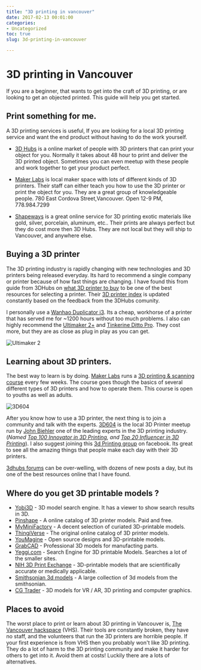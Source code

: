 ```yaml
---
title: "3D printing in vancouver"
date: 2017-02-13 00:01:00
categories:
- Uncategorized
toc: true
slug: 3d-printing-in-vancouver

---
```


# 3D printing in Vancouver  

If you are a beginner, that wants to get into the craft of 3D printing, or are looking to get an objected printed. This guide will help you get started.

## Print something for me. 
A 3D printing services is useful, If you are looking for a local 3D printing service and want the end product without having to do the work yourself. 

- [3D Hubs](https://www.3dhubs.com/3dprint#?place=Vancouver,%20Canada&latitude=49.262&longitude=-123.0923&shipsToCountry=CA&shipsToState=BC) is a online market of people with 3D printers that can print your object for you. Normally it takes about 48 hour to print and deliver the 3D printed object. Sometimes you can even meetup with these people and work together to get your product perfect. 

- [Maker Labs](http://www.makerlabs.com/) is local maker space with lots of different kinds of 3D printers. Their staff can either teach you how to use the 3D printer or print the object for you. They are a great group of knowledgeable people. 780 East Cordova Street,Vancouver. Open 12-9 PM, 778.984.7299

- [Shapeways](https://www.shapeways.com/) is a great online service for 3D printing exotic materials like gold, silver, porcelain, aluminum, etc.. Their prints are always perfect but they do cost more then 3D Hubs. They are not local but they will ship to Vancouver, and anywhere else. 

## Buying a 3D printer

The 3D printing industry is rapidly changing with new technologies and 3D printers being released everyday. Its hard to recommend a single company or printer because of how fast things are changing. I have found this from guide from 3DHubs on [what 3D printer to buy](https://www.3dhubs.com/best-3d-printer-guide) to be one of the best resources for selecting a printer. Their [3D printer index](https://www.3dhubs.com/3d-printers) is updated constantly based on the feedback from the 3DHubs comunity.

I personally use a [Wanhao Duplicator i3](https://www.3dhubs.com/3d-printers/wanhao-duplicator-i3). Its a cheap, workhorse of a printer that has served me for ~1200 hours without too much problems. I also can highly recommend the [Ultimaker 2+](https://www.3dhubs.com/3d-printers/ultimaker-2-plus) and [Tinkerine Ditto Pro](http://store-ca.tinkerine.com/products/ditto-pro). They cost more, but they are as close as plug in play as you can get. 

![Ultimaker 2](/public/uploads/ultimaker_2-2.png "Ultimaker 2")

## Learning about 3D printers. 

The best way to learn is by doing. [Maker Labs](http://www.makerlabs.com/) runs a [3D printing & scanning course](http://www.makerlabs.com/calendar/) every few weeks. The course goes though the basics of several different types of 3D printers and how to operate them. This course is open to youths as well as adults. 

![3D604](/public/uploads/3d604.png "3D604")

After you know how to use a 3D printer, the next thing is to join a community and talk with the experts. [3D604](https://groups.google.com/forum/#!forum/3d604) is the local 3D Printer meetup run by [John Biehler](http://johnbiehler.com/about/) one of the leading experts in the 3D printing industry. (*Named [Top 100 Innovator in 3D Printing](http://sparkah.com/top-3d-printing-innovators-from-nyc-to-paris-and-hong-kong/), and [Top 20 Influencer in 3D Printing](http://www.robo3dprinter.com/blogs/news/14756565-the-top-20-3d-printing-influencers-worldwide)*). I also suggest joining this [3d Printing group](https://www.facebook.com/groups/WanhaoDi3/) on facebook. Its great to see all the amazing things that people make each day with their 3D printers. 

[3dhubs forums](https://www.3dhubs.com/talk) can be over-welling, with dozens of new posts a day, but its one of the best resources online that I have found. 

## Where do you get 3D printable models ? 

- [Yobi3D](https://www.yobi3d.com/) - 3D model search engine.  It has a viewer to show search results in 3D.
- [Pinshape](https://pinshape.com/) - A online catalog of 3D printer models. Paid and free.
- [MyMiniFactory](https://www.myminifactory.com/) - A decent selection of curiated 3D-printable models.
- [ThingiVerse](http://www.thingiverse.com) - The original online catalog of 3D printer models.
- [YouMagine](https://www.youmagine.com/) - Open source designs and 3D-printable models.
- [GrabCAD](https://grabcad.com/) - Professional 3D models for manufacting parts.
- [Yeggi.com](http://www.yeggi.com/) - Search Engine for 3D printable Models. Searches a lot of the smaller sites.
- [NIH 3D Print Exchange](http://3dprint.nih.gov/) - 3D-printable models that are scientifically accurate or medically applicable.
- [Smithsonian 3d models](https://3d.si.edu/browser) - A large collection of 3d models from the smithsonian.
- [CG Trader](https://www.cgtrader.com/) - 3D models for VR / AR, 3D printing and computer graphics.


## Places to avoid 

The worst place to print or learn about 3D printing in Vancouver is, [The Vancouver hackspace](/alternatives-to-the-vancouver-hackspace) (VHS). Their tools are constantly broken, they have no staff, and the volunteers that run the 3D printers are horrible people. If your first experience is from VHS then you probably won't like 3D printing. They do a lot of harm to the 3D printing community and make it harder for others to get into it. Avoid them at costs! Luckily there are a lots of alternatives. 

